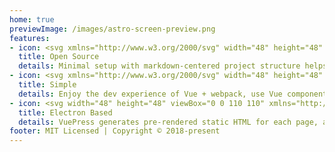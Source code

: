 ```yaml
---
home: true
previewImage: /images/astro-screen-preview.png
features:
- icon: <svg xmlns="http://www.w3.org/2000/svg" width="48" height="48" viewBox="0 0 24 24" fill="none" stroke="currentColor" stroke-width="1" stroke-linecap="round" stroke-linejoin="round" class="feather feather-github"><path d="M9 19c-5 1.5-5-2.5-7-3m14 6v-3.87a3.37 3.37 0 0 0-.94-2.61c3.14-.35 6.44-1.54 6.44-7A5.44 5.44 0 0 0 20 4.77 5.07 5.07 0 0 0 19.91 1S18.73.65 16 2.48a13.38 13.38 0 0 0-7 0C6.27.65 5.09 1 5.09 1A5.07 5.07 0 0 0 5 4.77a5.44 5.44 0 0 0-1.5 3.78c0 5.42 3.3 6.61 6.44 7A3.37 3.37 0 0 0 9 18.13V22"></path></svg>
  title: Open Source
  details: Minimal setup with markdown-centered project structure helps you focus on writing.
- icon: <svg xmlns="http://www.w3.org/2000/svg" width="48" height="48" viewBox="0 0 24 24" fill="none" stroke="currentColor" stroke-width="1" stroke-linecap="round" stroke-linejoin="round" class="feather feather-thumbs-up"><path d="M14 9V5a3 3 0 0 0-3-3l-4 9v11h11.28a2 2 0 0 0 2-1.7l1.38-9a2 2 0 0 0-2-2.3zM7 22H4a2 2 0 0 1-2-2v-7a2 2 0 0 1 2-2h3"></path></svg>
  title: Simple
  details: Enjoy the dev experience of Vue + webpack, use Vue components in markdown, and develop custom themes with Vue.
- icon: <svg width="48" height="48" viewBox="0 0 110 110" xmlns="http://www.w3.org/2000/svg"><g transform="translate(6 2)" stroke="currentColor" stroke-width="2" fill="none" fill-rule="evenodd" stroke-linecap="round" stroke-linejoin="round"><path d="M33.9550239 23.7668345c-13.2433777-2.4120614-24.10830137-.115763-28.30123243 7.1466066-3.11081883 5.3880963-2.01803161 12.5899528 2.31050534 20.1396849m7.17819889 9.6801789c5.4792883 6.0213318 12.7408815 11.8699889 21.2998495 16.8115114 20.402665 11.7794841 41.5833295 14.5971194 51.6418824 7.7386244m9.3755192-3.8170883c0-3.036312-2.4614173-5.4977293-5.4977293-5.4977293-3.0363121 0-5.4977294 2.4614173-5.4977294 5.4977293 0 3.0363121 2.4614173 5.4977293 5.4977294 5.4977293 3.036312 0 5.4977293-2.4614172 5.4977293-5.4977293z" stroke-width="4"/><path d="M84.3560423 59.005967c8.6705537-10.2429054 12.09132-20.7715201 7.907121-28.0187655-3.059876-5.2998607-9.6730184-7.9549681-18.1707448-8.0654818m-12.1527179 1.3199092c-8.0206975 1.7184695-16.8076088 5.101114-25.4547698 10.0935547C15.4801077 46.4623239 2.28905638 64.0529141 4.07934687 76.2511779" stroke-width="4"/><path d="M28.6498084 85.0473317c4.5336743 12.6596494 11.9501387 20.9089053 20.3299618 20.9089053 6.0727021 0 11.6394838-4.332205 15.9698555-11.5356373m5.2286015-11.9653145c2.4024824-7.6774257 3.7912216-16.7535579 3.7912216-26.478405 0-23.8659943-8.3640031-43.8249534-19.5493685-48.79159555M97.4597468 81.4663524c0-3.036312-2.4614173-5.4977293-5.4977293-5.4977293-3.0363121 0-5.4977294 2.4614173-5.4977294 5.4977293 0 3.0363121 2.4614173 5.4977293 5.4977294 5.4977293 3.036312 0 5.4977293-2.4614172 5.4977293-5.4977293zM5.89756569 86.9640817c3.03631205 0 5.49772931-2.4614172 5.49772931-5.4977293 0-3.036312-2.46141726-5.4977293-5.49772931-5.4977293-3.03631206 0-5.4977293 2.4614173-5.4977293 5.4977293 0 3.0363121 2.46141724 5.4977293 5.4977293 5.4977293z" stroke-width="4"/><ellipse stroke-width="4" cx="48.9797702" cy="5.99752288" rx="5.4977293" ry="5.4977293"/><path d="M50.0412978 60.8916841c-2.7145052.5865168-5.388838-1.1386001-5.9765026-3.8531053-.5853689-2.7145052 1.1386001-5.388838 3.8531053-5.9765025 2.7145052-.5865168 5.388838 1.1386 5.9765026 3.8531052.5865167 2.7145052-1.1386001 5.3888381-3.8531053 5.9765026z" fill="#959da5"/></g></svg>
  title: Electron Based
  details: VuePress generates pre-rendered static HTML for each page, and runs as an SPA once a page is loaded.
footer: MIT Licensed | Copyright © 2018-present
---
```

